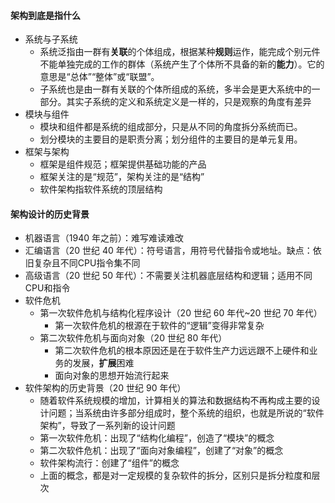 
#### 架构到底是指什么
* 系统与子系统
  - 系统泛指由一群有**关联**的个体组成，根据某种**规则**运作，能完成个别元件不能单独完成的工作的群体（系统产生了个体所不具备的新的**能力**）。它的意思是“总体”“整体”或“联盟”。
  - 子系统也是由一群有关联的个体所组成的系统，多半会是更大系统中的一部分。其实子系统的定义和系统定义是一样的，只是观察的角度有差异
* 模块与组件
  - 模块和组件都是系统的组成部分，只是从不同的角度拆分系统而已。
  - 划分模块的主要目的是职责分离；划分组件的主要目的是单元复用。
* 框架与架构
  - 框架是组件规范；框架提供基础功能的产品
  - 框架关注的是“规范”，架构关注的是“结构”
  - 软件架构指软件系统的顶层结构


#### 架构设计的历史背景
* 机器语言（1940 年之前）：难写难读难改
* 汇编语言（20 世纪 40 年代）：符号语言，用符号代替指令或地址。缺点：依旧复杂且不同CPU指令集不同
* 高级语言（20 世纪 50 年代）：不需要关注机器底层结构和逻辑；适用不同CPU和指令
* 软件危机
  - 第一次软件危机与结构化程序设计（20 世纪 60 年代~20 世纪 70 年代）
    - 第一次软件危机的根源在于软件的“逻辑”变得非常复杂
  - 第二次软件危机与面向对象（20 世纪 80 年代）
    - 第二次软件危机的根本原因还是在于软件生产力远远跟不上硬件和业务的发展，**扩展**困难
    - 面向对象的思想开始流行起来
* 软件架构的历史背景（20 世纪 90 年代）
  - 随着软件系统规模的增加，计算相关的算法和数据结构不再构成主要的设计问题；当系统由许多部分组成时，整个系统的组织，也就是所说的“软件架构”，导致了一系列新的设计问题
  - 第一次软件危机：出现了“结构化编程”，创造了“模块”的概念
  - 第二次软件危机：出现了“面向对象编程”，创建了“对象”的概念
  - 软件架构流行：创建了“组件”的概念
  - 上面的概念，都是对一定规模的复杂软件的拆分，区别只是拆分粒度和层次
  